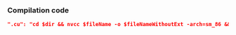 ### Compilation code 
```json
".cu": "cd $dir && nvcc $fileName -o $fileNameWithoutExt -arch=sm_86 && $dir$fileNameWithoutExt",
```

